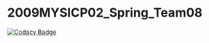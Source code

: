 # 2009MYSICP02_Spring_Team08

[![Codacy Badge](https://api.codacy.com/project/badge/Grade/4df75fba47484a6cb7527f933d967a33)](https://app.codacy.com/gh/99002445/2009MYSICP02_Spring_Team08?utm_source=github.com&utm_medium=referral&utm_content=99002445/2009MYSICP02_Spring_Team08&utm_campaign=Badge_Grade)